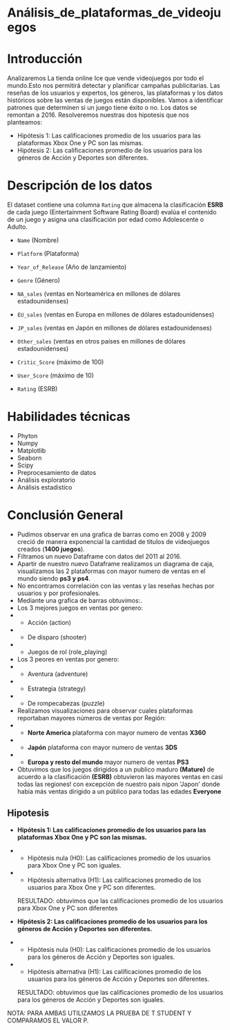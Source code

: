 # Análisis_de_plataformas_de_videojuegos
# Introducción
Analizaremos La tienda online Ice que vende videojuegos por todo el mundo.Esto nos permitirá detectar y planificar campañas publicitarias.
Las reseñas de los usuarios y expertos, los géneros, las plataformas y los datos históricos sobre las ventas de juegos están disponibles. 
Vamos a identificar patrones que determinen si un juego tiene éxito o no. Los datos se remontan a 2016. 
Resolveremos nuestras dos hipotesis que nos planteamos:
- Hipótesis 1: Las calificaciones promedio de los usuarios para las plataformas Xbox One y PC son las mismas.
- Hipótesis 2: Las calificaciones promedio de los usuarios para los géneros de Acción y Deportes son diferentes.



# Descripción de los datos
El dataset contiene una columna `Rating` que almacena la clasificación **ESRB** de cada juego (Entertainment Software Rating Board) evalúa el contenido de un juego y asigna una clasificación por edad como Adolescente o Adulto.

- `Name` (Nombre)

- `Platform` (Plataforma)

- `Year_of_Release` (Año de lanzamiento)

- `Genre` (Género) 

- `NA_sales` (ventas en Norteamérica en millones de dólares estadounidenses) 

- `EU_sales` (ventas en Europa en millones de dólares estadounidenses) 

- `JP_sales` (ventas en Japón en millones de dólares estadounidenses) 

- `Other_sales` (ventas en otros países en millones de dólares estadounidenses) 

- `Critic_Score` (máximo de 100) 

- `User_Score` (máximo de 10) 

- `Rating` (ESRB)

# Habilidades técnicas
- Phyton
- Numpy
- Matplotlib
- Seaborn
- Scipy
- Preprocesamiento de datos
- Análisis exploratorio
- Análisis estadistico

# Conclusión General
- Pudimos observar en una grafica de barras como en 2008 y 2009 creció de manera exponencial la cantidad de titulos de videojuegos creados (**1400 juegos**).
- Filtramos un nuevo Dataframe con datos del 2011 al 2016.
- Apartir de nuestro nuevo Dataframe realizamos un diagrama de caja, visualizamos las 2 plataformas con mayor numero de ventas en el mundo siendo **ps3 y ps4**.
- No encontramos correlación con las ventas y las reseñas hechas por usuarios y por profesionales. 
- Mediante una grafica de barras obtuvimos:.
- Los 3 mejores juegos en ventas por genero:
- - Acción (action)
- - De disparo (shooter)
- - Juegos de rol (role_playing)
-  Los 3 peores en ventas por genero:
-  - Aventura (adventure)
-  - Estrategia (strategy)
-  - De rompecabezas (puzzle)
- Realizamos visualizaciones para observar cuales plataformas reportaban mayores números de ventas por Región: 
-  - **Norte America** plataforma con mayor numero de ventas **X360**
-  - **Japón**  plataforma con mayor numero de ventas **3DS** 
-  - **Europa y resto del mundo** mayor numero de ventas **PS3**
- Obtuvimos que los juegos dirigidos a un publico maduro **(Mature)** de acuerdo a la clasificación **(ESRB)**  obtuvieron las mayores ventas en casi todas las regiones! con excepción de nuestro pais nipon 'Japon' donde habia más ventas dirigido a un público para todas las edades **Everyone**
## Hipotesis

- **Hipótesis 1: Las calificaciones promedio de los usuarios para las plataformas Xbox One y PC son las mismas.**
- - Hipótesis nula (H0): Las calificaciones promedio de los usuarios para Xbox One y PC son iguales.
- - Hipótesis alternativa (H1): Las calificaciones promedio de los usuarios para Xbox One y PC son diferentes.
  
  RESULTADO: obtuvimos que las calificaciones promedio de los usuarios para Xbox One y PC son diferentes
  
- **Hipótesis 2: Las calificaciones promedio de los usuarios para los géneros de Acción y Deportes son diferentes.**
- - Hipótesis nula (H0): Las calificaciones promedio de los usuarios para los géneros de Acción y Deportes son iguales.
- - Hipótesis alternativa (H1): Las calificaciones promedio de los usuarios para los géneros de Acción y Deportes son diferentes.
  
  RESULTADO: obtuvimos que las calificaciones promedio de los usuarios para los géneros de Acción y Deportes son iguales.

NOTA: PARA AMBAS UTILIZAMOS LA PRUEBA DE T STUDENT Y COMPARAMOS EL VALOR P.
